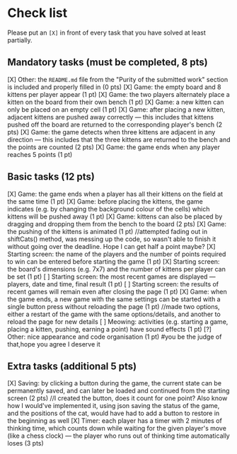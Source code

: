 # Check list

Please put an `[X]` in front of every task that you have solved at least partially.

## Mandatory tasks (must be completed, 8 pts)

[X] Other: the `README.md` file from the "Purity of the submitted work" section is included and properly filled in (0 pts)
[X] Game: the empty board and 8 kittens per player appear (1 pt)
[X] Game: the two players alternately place a kitten on the board from their own bench (1 pt)
[X] Game: a new kitten can only be placed on an empty cell (1 pt)
[X] Game: after placing a new kitten, adjacent kittens are pushed away correctly — this includes that kittens pushed off the board are returned to the corresponding player's bench (2 pts)
[X] Game: the game detects when three kittens are adjacent in any direction — this includes that the three kittens are returned to the bench and the points are counted (2 pts)
[X] Game: the game ends when any player reaches 5 points (1 pt)

## Basic tasks (12 pts)

[X] Game: the game ends when a player has all their kittens on the field at the same time (1 pt)
[X] Game: before placing the kittens, the game indicates (e.g. by changing the background colour of the cells) which kittens will be pushed away (1 pt)
[X] Game: kittens can also be placed by dragging and dropping them from the bench to the board (2 pts)
[X] Game: the pushing of the kittens is animated (1 pt)
//attempted fading out in shiftCats() method, was messing up the code, so wasn't able to finish it without going over the deadline. Hope I can get half a point maybe?
[X] Starting screen: the name of the players and the number of points required to win can be entered before starting the game (1 pt)
[X] Starting screen: the board's dimensions (e.g. 7x7) and the number of kittens per player can be set (1 pt)
[ ] Starting screen: the most recent games are displayed — players, date and time, final result (1 pt)
[ ] Starting screen: the results of recent games will remain even after closing the page (1 pt)
[X] Game: when the game ends, a new game with the same settings can be started with a single button press without reloading the page (1 pt)
//made two options, either a restart of the game with the same options/details, and another to reload the page for new details
[ ] Meowing: activities (e.g. starting a game, placing a kitten, pushing, earning a point) have sound effects (1 pt)
[?] Other: nice appearance and code organisation (1 pt)
#you be the judge of that,hope you agree I deserve it

## Extra tasks (additional 5 pts)

[X] Saving: by clicking a button during the game, the current state can be permanently saved, and can later be loaded and continued from the starting screen (2 pts)
//I created the button, does it count for one point? Also know how I would've implemented it, using json saving the status of the game, and the positions of the cat, would have had to add a button to restore in the beginning as well
[X] Timer: each player has a timer with 2 minutes of thinking time, which counts down while waiting for the given player's move (like a chess clock) — the player who runs out of thinking time automatically loses (3 pts)

